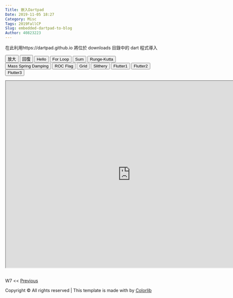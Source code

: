 ```yaml
---
Title: 嵌入Dartpad
Date: 2019-11-05 18:27
Category: Misc
Tags: 2019FallCP
Slug: embedded-dartpad-to-blog
Author: 40823223
---
```


在此利用https://dartpad.github.io 將位於 downloads 目錄中的 dart 程式導入

<!--PELICAN_END_SUMMARY-->

<!-- 取 Dart 程式的按鈕 -->
<p><button onclick="largest()">放大</button> <button onclick="original()">回復</button> <button onclick="getDart('hello')">Hello</button> <button onclick="getDart('for')">For Loop</button> <button onclick="getDart('sum')">Sum</button> <button onclick="getDart('runge_kutta')">Runge-Kutta</button> <button onclick="getDart('mass_spring_damping')">Mass Spring Damping</button> <button onclick="getHtmlDart('roc_flag')">ROC Flag</button> <button onclick="getHtmlDart('grid')">Grid</button> <button onclick="getHtmlDart('slithery')">Slithery</button> <button onclick="getFlutter('flutter1')">Flutter1</button> <button onclick="getFlutter('flutter2')">Flutter2</button> <button onclick="getFlutter('flutter3')">Flutter3</button></p>
<script>// <![CDATA[
function getDart(dirname){
    source = "https://dartpad.github.io/embed-dart.html?gh_owner=mdecourse&gh_repo=cp2019&gh_path=downloads/dart_ex/" + dirname + "&theme=dark";
    document.getElementById("iframe").src = source ;
}

function getHtmlDart(dirname){
    source = "https://dartpad.github.io/embed-html.html?gh_owner=mdecourse&gh_repo=cp2019&gh_path=downloads/dart_ex/" + dirname + "&theme=dark";
document.getElementById("iframe").src = source ;
}

function getFlutter(dirname){
    source = "https://dartpad.github.io/embed-flutter.html?gh_owner=mdecourse&gh_repo=cp2019&gh_path=downloads/dart_ex/" + dirname + "&theme=dark";
document.getElementById("iframe").src = source ;
}

function largest(){
document.getElementById("iframe").width = document.body.clientWidth ;
document.getElementById("iframe").height = document.body.clientWidth*0.5 ;
}

function original(){
document.getElementById("iframe").width = 800 ;
document.getElementById("iframe").height = 600 ;
}
// ]]></script>
<!-- 內建放入的 Dart 原始碼 -->
<p><iframe width="800" height="600" id="iframe" src="https://dartpad.dartlang.org/embed-dart.html?gh_owner=mdecourse&amp;gh_repo=cp2019&amp;gh_path=downloads/dart_ex/mass_spring_damping&amp;theme=dark"></iframe></p>
<p><br>W7 &lt;&lt; <a href="/W7.html">Previous</a></p>
<!-- footer -->
<div class="container">
<div class="row pt-3 mx-auto">
<p><!-- Link back to Colorlib can't be removed. Template is licensed under CC BY 3.0. --> Copyright &copy;
<script>// <![CDATA[
document.write(new Date().getFullYear());
// ]]></script>
All rights reserved | This template is made with <i aria-hidden="true" class="icon-heart"></i> by <a href="https://colorlib.com" target="_blank">Colorlib</a> <!-- Link back to Colorlib can't be removed. Template is licensed under CC BY 3.0. --></p>
</div>
</div>
<!-- for footer -->
<p></p>
<!-- for site wrap -->
<p></p>
<!-- <script src="../cmsimde/static/chimper/js/jquery-3.3.1.min.js"></script> -->
<script src="/cmsimde/static/chimper/js/jquery-migrate-3.0.1.min.js"></script>
<script src="/cmsimde/static/chimper/js/jquery-ui.js"></script>
<script src="/cmsimde/static/chimper/js/popper.min.js"></script>
<script src="/cmsimde/static/chimper/js/bootstrap.min.js"></script>
<script src="/cmsimde/static/chimper/js/owl.carousel.min.js"></script>
<script src="/cmsimde/static/chimper/js/jquery.stellar.min.js"></script>
<script src="/cmsimde/static/chimper/js/jquery.countdown.min.js"></script>
<script src="/cmsimde/static/chimper/js/jquery.magnific-popup.min.js"></script>
<script src="/cmsimde/static/chimper/js/bootstrap-datepicker.min.js"></script>
<script src="/cmsimde/static/chimper/js/aos.js"></script>
<!--
            <script src="../cmsimde/static/chimper/js/typed.js"></script>
                    <script>
                    var typed = new Typed('.typed-words', {
                    strings: ["Web Apps"," WordPress"," Mobile Apps"],
                    typeSpeed: 80,
                    backSpeed: 80,
                    backDelay: 4000,
                    startDelay: 1000,
                    loop: true,
                    showCursor: true
                    });
                    </script>
            -->